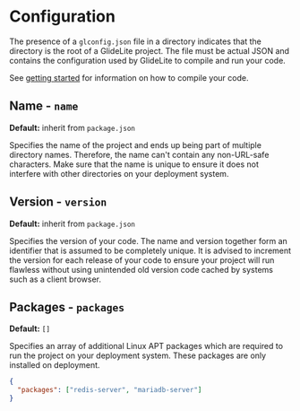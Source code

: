 
# Configuration

The presence of a `glconfig.json` file in a directory indicates that the directory is the root of a GlideLite project. The file must be actual JSON and contains the configuration used by GlideLite to compile and run your code.

See [getting started](https://github.com/sanderveldhuis/glidelite/blob/main/doc/getting-started.md) for information on how to compile your code.

## Name - `name`

**Default:** inherit from `package.json`

Specifies the name of the project and ends up being part of multiple directory names. Therefore, the name can't contain any non-URL-safe characters. Make sure that the name is unique to ensure it does not interfere with other directories on your deployment system.

## Version - `version`

**Default:** inherit from `package.json`

Specifies the version of your code. The name and version together form an identifier that is assumed to be completely unique. It is advised to increment the version for each release of your code to ensure your project will run flawless without using unintended old version code cached by systems such as a client browser.

## Packages - `packages`

**Default:** `[]`

Specifies an array of additional Linux APT packages which are required to run the project on your deployment system. These packages are only installed on deployment.

```json
{
  "packages": ["redis-server", "mariadb-server"]
}
```
